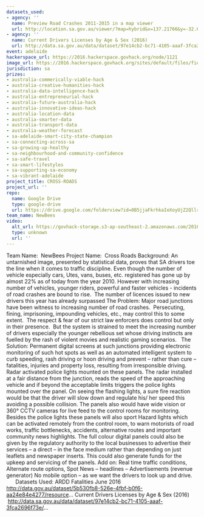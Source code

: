 ```yaml
---
datasets_used:
- agency: ''
  name: Preview Road Crashes 2011-2015 in a map viewer
  url: http://location.sa.gov.au/viewer/?map=hybrid&x=137.21766&y=-32.650462&z=6&uids=130
- agency: ''
  name: Current Drivers Licenses by Age & Sex (2016)
  url: http://data.sa.gov.au/data/dataset/97e14cb2-bc71-4105-aaaf-3fca2696f73e/resource/4cdabee4-cca6-4226-aa7b-636a85434184/download/current-drivers-licences-by-age-and-sex-2016.csv
event: adelaide
hackerspace_url: https://2016.hackerspace.govhack.org/node/1121
image_url: https://2016.hackerspace.govhack.org/sites/default/files/field/image/CrossRoadsLogo_1.gif
jurisdiction: sa
prizes:
- australia-commerically-viable-hack
- australia-creative-humanities-hack
- australia-data-intelligence-hack
- australia-entrepreneurial-hack
- australia-future-australia-hack
- australia-innovative-ideas-hack
- australia-location-data
- australia-smarter-data
- australia-transport-data
- australia-weather-forecast
- sa-adelaide-smart-city-state-champion
- sa-connecting-across-sa
- sa-growing-up-healthy
- sa-neighbourhood-and-community-confidence
- sa-safe-travel
- sa-smart-lifestyles
- sa-supporting-sa-economy
- sa-vibrant-adelaide
project_title: CROSS-ROADS
project_url: ''
repo:
  name: Google Drive
  type: google-drive
  url: https://drive.google.com/folderview?id=0B5jjaFkrhkaIeXoyUjZ2QllrYXM&usp=sharing
team_name: NewBees
video:
  alt_url: https://govhack-storage.s3-ap-southeast-2.amazonaws.com/2016/crossroads.avi
  type: unknown
  url: ''
---
```


Team Name:  NewBees
Project Name:  Cross Roads
Background:
An untarnished image, presented by statistical data, proves that SA drivers toe the line when it comes to traffic discipline. Even though the number of vehicle especially cars, Utes, vans, buses, etc. registered has gone up by almost 22% as of today from the year 2010. However with increasing number of vehicles, younger riders, powerful and faster vehicles - incidents of road crashes are bound to rise.  The number of licences issued to new drivers this year has already surpassed
The Problem:
Major road junctions have been witness to increasing number of road crashes.  Persecuting, fining, imprisoning, impounding vehicles, etc., may control this to some extent.  The respect & fear of our strict law enforcers does control but only in their presence.  But the system is strained to meet the increasing number of drivers especially the younger rebellious set whose driving instincts are fuelled by the rash of violent movies and realistic gaming scenarios.  
The Solution:
Permanent digital screens at such junctions providing electronic monitoring of such hot spots as well as an automated intelligent system to curb speeding, rash driving or hoon driving and prevent – rather than cure – fatalities, injuries and property loss, resulting from irresponsible driving.
Radar activated police lights mounted on these panels. The radar installed at a fair distance from the junction, reads the speed of the approaching vehicle and if beyond the acceptable limits triggers the police lights mounted over the panel. On seeing the flashing lights, a sure fire reaction would be that the driver will slow down and regulate his/ her speed this avoiding a possible collision.
The panels also would have wide vision or 360° CCTV cameras for live feed to the control rooms for monitoring.   
Besides the police lights these panels will also sport Hazard lights which can be activated remotely from the control room, to warn motorists of road works, traffic bottlenecks, accidents, alternative routes and important community news highlights. The full colour digital panels could also be given by the regulatory authority to the local businesses to advertise their services – a direct – in the face medium rather than depending on just leaflets and newspaper inserts. This could also generate funds for the upkeep and servicing of the panels.
Add on: Real time traffic conditions, Alternate route options, Spot News – headlines – Advertisements (revenue generator)
No mobile option – as we want the drivers to look up and drive.
 
 
 
 
Datasets Used:
ARDD Fatalities June 2016
http://data.gov.au/dataset/5b530fb8-526e-4fbf-b0f6-aa24e84e4277/resource...
Current Drivers Licenses by Age & Sex (2016)
 http://data.sa.gov.au/data/dataset/97e14cb2-bc71-4105-aaaf-3fca2696f73e/...
